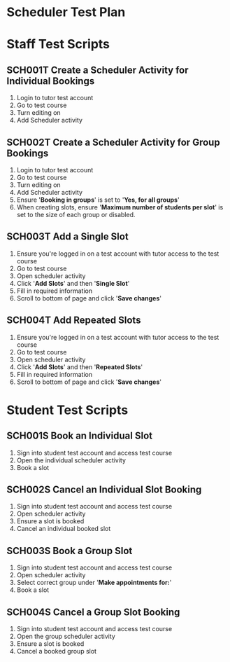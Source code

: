 # Scheduler Test Plan

# Staff Test Scripts

## SCH001T Create a Scheduler Activity for Individual Bookings

1.  Login to tutor test account
2.  Go to test course
3.  Turn editing on
4.  Add Scheduler activity

## SCH002T Create a Scheduler Activity for Group Bookings

1.  Login to tutor test account
2.  Go to test course
3.  Turn editing on
4.  Add Scheduler activity
5.  Ensure '**Booking in groups**' is set to '**Yes, for all groups**'
6.  When creating slots, ensure '**Maximum number of students per slot**' is set to the size of each group or disabled.

## SCH003T Add a Single Slot

1.  Ensure you're logged in on a test account with tutor access to the test course
2.  Go to test course
3.  Open scheduler activity
4.  Click '**Add Slots**' and then '**Single Slot**'
5.  Fill in required information
6.  Scroll to bottom of page and click '**Save changes**'

## SCH004T Add Repeated Slots

1.  Ensure you're logged in on a test account with tutor access to the test course
2.  Go to test course
3.  Open scheduler activity
4.  Click '**Add Slots**' and then '**Repeated Slots**'
5.  Fill in required information
6.  Scroll to bottom of page and click '**Save changes**'

# Student Test Scripts

## SCH001S Book an Individual Slot

1.  Sign into student test account and access test course
2.  Open the individual scheduler activity
3.  Book a slot

## SCH002S Cancel an Individual Slot Booking

1.  Sign into student test account and access test course
2.  Open scheduler activity
3.  Ensure a slot is booked
4.  Cancel an individual booked slot

## SCH003S Book a Group Slot

1.  Sign into student test account and access test course
2.  Open scheduler activity
3.  Select correct group under '**Make appointments for:**'
4.  Book a slot

## SCH004S Cancel a Group Slot Booking

1.  Sign into student test account and access test course
2.  Open the group scheduler activity
3.  Ensure a slot is booked
4.  Cancel a booked group slot

